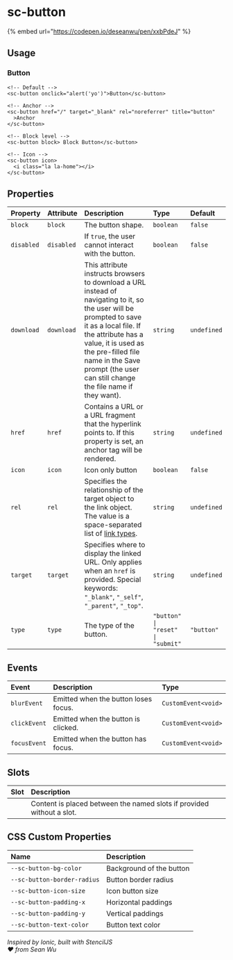 # sc-button

{% embed url="https://codepen.io/deseanwu/pen/xxbPdeJ" %}



## Usage

### Button

```markup
<!-- Default -->
<sc-button onclick="alert('yo')">Button</sc-button>

<!-- Anchor -->
<sc-button href="/" target="_blank" rel="noreferrer" title="button"
  >Anchor
</sc-button>

<!-- Block level -->
<sc-button block> Block Button</sc-button>

<!-- Icon -->
<sc-button icon>
  <i class="la la-home"></i>
</sc-button>
```

## Properties

| Property | Attribute | Description | Type | Default |
| :--- | :--- | :--- | :--- | :--- |
| `block` | `block` | The button shape. | `boolean` | `false` |
| `disabled` | `disabled` | If `true`, the user cannot interact with the button. | `boolean` | `false` |
| `download` | `download` | This attribute instructs browsers to download a URL instead of navigating to it, so the user will be prompted to save it as a local file. If the attribute has a value, it is used as the pre-filled file name in the Save prompt \(the user can still change the file name if they want\). | `string` | `undefined` |
| `href` | `href` | Contains a URL or a URL fragment that the hyperlink points to. If this property is set, an anchor tag will be rendered. | `string` | `undefined` |
| `icon` | `icon` | Icon only button | `boolean` | `false` |
| `rel` | `rel` | Specifies the relationship of the target object to the link object. The value is a space-separated list of [link types](https://developer.mozilla.org/en-US/docs/Web/HTML/Link_types). | `string` | `undefined` |
| `target` | `target` | Specifies where to display the linked URL. Only applies when an `href` is provided. Special keywords: `"_blank"`, `"_self"`, `"_parent"`, `"_top"`. | `string` | `undefined` |
| `type` | `type` | The type of the button. | `"button" \| "reset" \| "submit"` | `"button"` |

## Events

| Event | Description | Type |
| :--- | :--- | :--- |
| `blurEvent` | Emitted when the button loses focus. | `CustomEvent<void>` |
| `clickEvent` | Emitted when the button is clicked. | `CustomEvent<void>` |
| `focusEvent` | Emitted when the button has focus. | `CustomEvent<void>` |

## Slots

| Slot | Description |
| :--- | :--- |
|  | Content is placed between the named slots if provided without a slot. |

## CSS Custom Properties

| Name | Description |
| :--- | :--- |
| `--sc-button-bg-color` | Background of the button |
| `--sc-button-border-radius` | Button border radius |
| `--sc-button-icon-size` | Icon button size |
| `--sc-button-padding-x` | Horizontal paddings |
| `--sc-button-padding-y` | Vertical paddings |
| `--sc-button-text-color` | Button text color |

_Inspired by Ionic, built with StencilJS_  
_❤ from Sean Wu_


